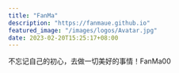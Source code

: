 ```yaml
---
title: "FanMa"
description: "https://fanmaue.github.io"
featured_image: "/images/logos/Avatar.jpg"
date: 2023-02-20T15:25:17+08:00
---
```


不忘记自己的初心，去做一切美好的事情！FanMa00
